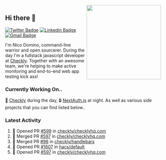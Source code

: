 <img align="right" src="https://user-images.githubusercontent.com/7415984/172472491-91b16eac-fa22-4ecf-92df-d687139fd1f9.gif" width="240" />

## Hi there 👋

[![Twitter Badge](https://img.shields.io/badge/-@ndom91-1ca0f1?style=flat-square&labelColor=1ca0f1&logo=twitter&logoColor=white&link=https://twitter.com/ndom91)](https://twitter.com/ndom91) [![Linkedin Badge](https://img.shields.io/badge/-ndom91-blue?style=flat-square&logo=Linkedin&logoColor=white&link=https://www.linkedin.com/in/ndom91/)](https://www.linkedin.com/in/ndom91/) [![Gmail Badge](https://img.shields.io/badge/-yo@ndo.dev-c14438?style=flat-square&logo=mail.ru&logoColor=white&link=mailto:yo@ndo.dev)](mailto:yo@ndo.dev)

I'm Nico Domino, command-line warrior and open sourcerer. During the day I'm a fullstack javascript developer at [Checkly](https://checklyhq.com). Together with an awesome team, we're helping to make active monitoring and end-to-end web app testing kick ass!

### Currently Working On..

🦝 [Checkly](https://checklyhq.com) during the day, 🔒 [NextAuth.js](https://github.com/nextauthjs/next-auth) at night. As well as various side projects that you can find listed below..

<!--START_SECTION_PROFILE_VIEWS:readme-info-->
<!--END_SECTION_PROFILE_VIEWS:readme-info-->

<!--START_SECTION_DAILY_COMMIT:readme-info-->
<!--END_SECTION_DAILY_COMMIT:readme-info-->

<!--START_SECTION_WEEKLY_COMMIT:readme-info-->
<!--END_SECTION_WEEKLY_COMMIT:readme-info-->

### Latest Activity

<!--START_SECTION:activity-->
1. 💪 Opened PR [#599](https://github.com/checkly/checklyhq.com/pull/599) in [checkly/checklyhq.com](https://github.com/checkly/checklyhq.com)
2. 🎉 Merged PR [#597](https://github.com/checkly/checklyhq.com/pull/597) in [checkly/checklyhq.com](https://github.com/checkly/checklyhq.com)
3. 🎉 Merged PR [#96](https://github.com/checkly/handlebars/pull/96) in [checkly/handlebars](https://github.com/checkly/handlebars)
4. 💪 Opened PR [#1607](https://github.com/hacs/default/pull/1607) in [hacs/default](https://github.com/hacs/default)
5. 💪 Opened PR [#597](https://github.com/checkly/checklyhq.com/pull/597) in [checkly/checklyhq.com](https://github.com/checkly/checklyhq.com)
<!--END_SECTION:activity-->
